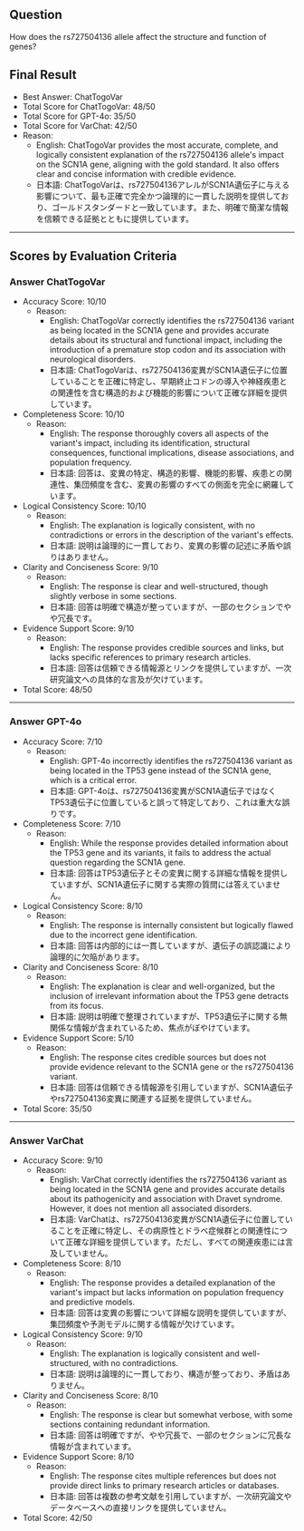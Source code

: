 ## Question

How does the rs727504136 allele affect the structure and function of genes?

## Final Result

- Best Answer: ChatTogoVar
- Total Score for ChatTogoVar: 48/50
- Total Score for GPT-4o: 35/50
- Total Score for VarChat: 42/50
- Reason:
  - English: ChatTogoVar provides the most accurate, complete, and logically consistent explanation of the rs727504136 allele's impact on the SCN1A gene, aligning with the gold standard. It also offers clear and concise information with credible evidence.
  - 日本語: ChatTogoVarは、rs727504136アレルがSCN1A遺伝子に与える影響について、最も正確で完全かつ論理的に一貫した説明を提供しており、ゴールドスタンダードと一致しています。また、明確で簡潔な情報を信頼できる証拠とともに提供しています。

---

## Scores by Evaluation Criteria

### Answer ChatTogoVar
- Accuracy Score: 10/10
  - Reason: 
    - English: ChatTogoVar correctly identifies the rs727504136 variant as being located in the SCN1A gene and provides accurate details about its structural and functional impact, including the introduction of a premature stop codon and its association with neurological disorders.
    - 日本語: ChatTogoVarは、rs727504136変異がSCN1A遺伝子に位置していることを正確に特定し、早期終止コドンの導入や神経疾患との関連性を含む構造的および機能的影響について正確な詳細を提供しています。
- Completeness Score: 10/10
  - Reason: 
    - English: The response thoroughly covers all aspects of the variant's impact, including its identification, structural consequences, functional implications, disease associations, and population frequency.
    - 日本語: 回答は、変異の特定、構造的影響、機能的影響、疾患との関連性、集団頻度を含む、変異の影響のすべての側面を完全に網羅しています。
- Logical Consistency Score: 10/10
  - Reason: 
    - English: The explanation is logically consistent, with no contradictions or errors in the description of the variant's effects.
    - 日本語: 説明は論理的に一貫しており、変異の影響の記述に矛盾や誤りはありません。
- Clarity and Conciseness Score: 9/10
  - Reason: 
    - English: The response is clear and well-structured, though slightly verbose in some sections.
    - 日本語: 回答は明確で構造が整っていますが、一部のセクションでやや冗長です。
- Evidence Support Score: 9/10
  - Reason: 
    - English: The response provides credible sources and links, but lacks specific references to primary research articles.
    - 日本語: 回答は信頼できる情報源とリンクを提供していますが、一次研究論文への具体的な言及が欠けています。
- Total Score: 48/50

---

### Answer GPT-4o
- Accuracy Score: 7/10
  - Reason: 
    - English: GPT-4o incorrectly identifies the rs727504136 variant as being located in the TP53 gene instead of the SCN1A gene, which is a critical error.
    - 日本語: GPT-4oは、rs727504136変異がSCN1A遺伝子ではなくTP53遺伝子に位置していると誤って特定しており、これは重大な誤りです。
- Completeness Score: 7/10
  - Reason: 
    - English: While the response provides detailed information about the TP53 gene and its variants, it fails to address the actual question regarding the SCN1A gene.
    - 日本語: 回答はTP53遺伝子とその変異に関する詳細な情報を提供していますが、SCN1A遺伝子に関する実際の質問には答えていません。
- Logical Consistency Score: 8/10
  - Reason: 
    - English: The response is internally consistent but logically flawed due to the incorrect gene identification.
    - 日本語: 回答は内部的には一貫していますが、遺伝子の誤認識により論理的に欠陥があります。
- Clarity and Conciseness Score: 8/10
  - Reason: 
    - English: The explanation is clear and well-organized, but the inclusion of irrelevant information about the TP53 gene detracts from its focus.
    - 日本語: 説明は明確で整理されていますが、TP53遺伝子に関する無関係な情報が含まれているため、焦点がぼやけています。
- Evidence Support Score: 5/10
  - Reason: 
    - English: The response cites credible sources but does not provide evidence relevant to the SCN1A gene or the rs727504136 variant.
    - 日本語: 回答は信頼できる情報源を引用していますが、SCN1A遺伝子やrs727504136変異に関連する証拠を提供していません。
- Total Score: 35/50

---

### Answer VarChat
- Accuracy Score: 9/10
  - Reason: 
    - English: VarChat correctly identifies the rs727504136 variant as being located in the SCN1A gene and provides accurate details about its pathogenicity and association with Dravet syndrome. However, it does not mention all associated disorders.
    - 日本語: VarChatは、rs727504136変異がSCN1A遺伝子に位置していることを正確に特定し、その病原性とドラベ症候群との関連性について正確な詳細を提供しています。ただし、すべての関連疾患には言及していません。
- Completeness Score: 8/10
  - Reason: 
    - English: The response provides a detailed explanation of the variant's impact but lacks information on population frequency and predictive models.
    - 日本語: 回答は変異の影響について詳細な説明を提供していますが、集団頻度や予測モデルに関する情報が欠けています。
- Logical Consistency Score: 9/10
  - Reason: 
    - English: The explanation is logically consistent and well-structured, with no contradictions.
    - 日本語: 説明は論理的に一貫しており、構造が整っており、矛盾はありません。
- Clarity and Conciseness Score: 8/10
  - Reason: 
    - English: The response is clear but somewhat verbose, with some sections containing redundant information.
    - 日本語: 回答は明確ですが、やや冗長で、一部のセクションに冗長な情報が含まれています。
- Evidence Support Score: 8/10
  - Reason: 
    - English: The response cites multiple references but does not provide direct links to primary research articles or databases.
    - 日本語: 回答は複数の参考文献を引用していますが、一次研究論文やデータベースへの直接リンクを提供していません。
- Total Score: 42/50